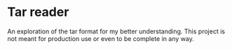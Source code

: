 # Tar reader

An exploration of the tar format for my better understanding.
This project is not meant for production use or even to be complete in any way.



## 

